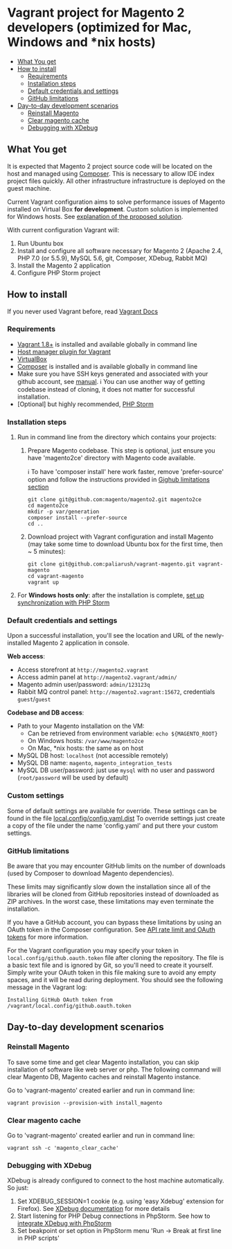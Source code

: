 # Vagrant project for Magento 2 developers (optimized for Mac, Windows and \*nix hosts)

 * [What You get](#what-you-get)
 * [How to install](#how-to-install)
   * [Requirements](#requirements)
   * [Installation steps](#installation-steps)
   * [Default credentials and settings](#default-credentials-and-settings)
   * [GitHub limitations](#github-limitations)
 * [Day-to-day development scenarios](#day-to-day-development-scenarios)
   * [Reinstall Magento](#reinstall-magento)
   * [Clear magento cache](#clear-magento-cache)
   * [Debugging with XDebug](#debugging-with-xdebug)

## What You get

It is expected that Magento 2 project source code will be located on the host and managed using [Composer](https://getcomposer.org/doc/00-intro.md). 
This is necessary to allow IDE index project files quickly. All other infrastructure infrastructure is deployed on the guest machine.

Current Vagrant configuration aims to solve performance issues of Magento installed on Virtual Box **for development**.
Custom solution is implemented for Windows hosts. See [explanation of the proposed solution](docs/performance-issue-on-windows-hosts.md).

With current configuration Vagrant will:

 1. Run Ubuntu box
 1. Install and configure all software necessary for Magento 2 (Apache 2.4, PHP 7.0 (or 5.5.9), MySQL 5.6, git, Composer, XDebug, Rabbit MQ)
 1. Install the Magento 2 application
 1. Configure PHP Storm project

## How to install

If you never used Vagrant before, read [Vagrant Docs](https://docs.vagrantup.com/v2/)

### Requirements
- [Vagrant 1.8+](https://www.vagrantup.com/downloads.html) is installed and available globally in command line
- [Host manager plugin for Vagrant](https://github.com/smdahlen/vagrant-hostmanager)
- [VirtualBox](https://www.virtualbox.org/wiki/Downloads)
- [Composer](https://getcomposer.org/doc/00-intro.md) is installed and is available globally in command line
- Make sure you have SSH keys generated and associated with your github account, see [manual](https://help.github.com/articles/generating-ssh-keys/).
:information_source: You can use another way of getting codebase instead of cloning, it does not matter for successful installation.
- \[Optional\] but highly recommended, [PHP Storm](https://www.jetbrains.com/phpstorm)

### Installation steps

 1. Run in command line from the directory which contains your projects:
     1. Prepare Magento codebase. This step is optional, just ensure you have 'magento2ce' directory with Magento code available.
         
         :information_source: To have 'composer install' here work faster, remove 'prefer-source' option and follow the instructions provided in [Gighub limitations section](README.md#github-limitations)
     
        ```
        git clone git@github.com:magento/magento2.git magento2ce
        cd magento2ce
        mkdir -p var/generation
        composer install --prefer-source
        cd ..
        ```
    
     1. Download project with Vagrant configuration and install Magento (may take some time to download Ubuntu box for the first time, then ~ 5 minutes):
     
        ```
        git clone git@github.com:paliarush/vagrant-magento.git vagrant-magento
        cd vagrant-magento
        vagrant up
        ```
 1. For **Windows hosts only**: after the installation is complete, [set up synchronization with PHP Storm](docs/phpstorm-configuration-windows-hosts.md)

### Default credentials and settings
Upon a successful installation, you'll see the location and URL of the newly-installed Magento 2 application in console.

**Web access**:
- Access storefront at `http://magento2.vagrant`
- Access admin panel at `http://magento2.vagrant/admin/`
- Magento admin user/password: `admin/123123q`
- Rabbit MQ control panel: `http://magento2.vagrant:15672`, credentials `guest`/`guest`

**Codebase and DB access**:
- Path to your Magento installation on the VM:
  - Can be retrieved from environment variable: `echo ${MAGENTO_ROOT}`
  - On Windows hosts: `/var/www/magento2ce`
  - On Mac, \*nix hosts: the same as on host
- MySQL DB host: `localhost` (not accessible remotely)
- MySQL DB name: `magento`, `magento_integration_tests`
- MySQL DB user/password: just use `mysql` with no user and password (`root/password` will be used by default)

### Custom settings
Some of default settings are available for override. These settings can be found in the file [local.config/config.yaml.dist](local.config/config.yaml.dist)
To override settings just create a copy of the file under the name 'config.yaml' and put there your custom settings.

### GitHub limitations

Be aware that you may encounter GitHub limits on the number of downloads (used by Composer to download Magento dependencies).

These limits may significantly slow down the installation since all of the libraries will be cloned from GitHub repositories instead of downloaded as ZIP archives. In the worst case, these limitations may even terminate the installation.

If you have a GitHub account, you can bypass these limitations by using an OAuth token in the Composer configuration. See [API rate limit and OAuth tokens](https://getcomposer.org/doc/articles/troubleshooting.md#api-rate-limit-and-oauth-tokens) for more information.

For the Vagrant configuration you may specify your token in `local.config/github.oauth.token` file after cloning the repository. The file is a basic text file and is ignored by Git, so you'll need to create it yourself. Simply write your OAuth token in this file making sure to avoid any empty spaces, and it will be read during deployment. You should see the following message in the Vagrant log:
```
Installing GitHub OAuth token from /vagrant/local.config/github.oauth.token
```

## Day-to-day development scenarios
    
### Reinstall Magento
To save some time and get clear Magento installation, you can skip installation of software like web server or php.
The following command will clear Magento DB, Magento caches and reinstall Magento instance.

Go to 'vagrant-magento' created earlier and run in command line:

```
vagrant provision --provision-with install_magento
```

### Clear magento cache

Go to 'vagrant-magento' created earlier and run in command line:

```
vagrant ssh -c 'magento_clear_cache'
```

### Debugging with XDebug

XDebug is already configured to connect to the host machine automatically. So just:
 
 1. Set XDEBUG_SESSION=1 cookie (e.g. using 'easy Xdebug' extension for Firefox). See [XDebug documentation](http://xdebug.org/docs/remote) for more details
 1. Start listening for PHP Debug connections in PhpStorm. See how to [integrate XDebug with PhpStorm](https://www.jetbrains.com/phpstorm/help/configuring-xdebug.html#integrationWithProduct)
 1. Set beakpoint or set option in PhpStorm menu 'Run -> Break at first line in PHP scripts'
